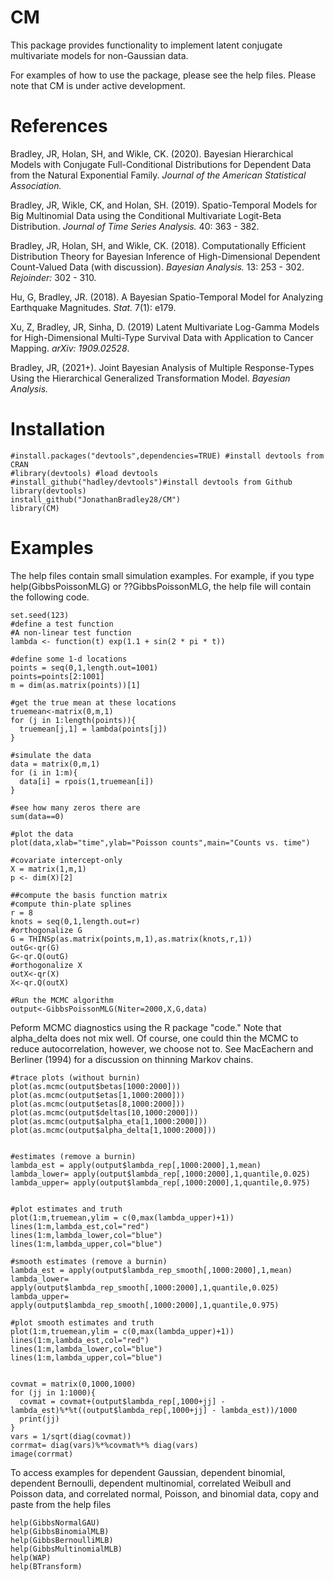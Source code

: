 # CM
This package provides functionality to implement latent conjugate multivariate models for non-Gaussian data.

For examples of how to use the package, please see the help files. Please note that CM is under active development.

# References

Bradley, JR, Holan, SH, and Wikle, CK. (2020). Bayesian Hierarchical Models with Conjugate Full-Conditional Distributions for Dependent Data from the Natural Exponential Family. *Journal of the American Statistical Association.*

Bradley, JR, Wikle, CK, and Holan, SH. (2019). Spatio-Temporal Models for Big Multinomial Data using the Conditional Multivariate Logit-Beta Distribution. *Journal of Time Series Analysis.* 40: 363 - 382.

Bradley, JR, Holan, SH, and Wikle, CK. (2018). Computationally Efficient Distribution Theory for Bayesian Inference of High-Dimensional Dependent Count-Valued Data (with discussion). *Bayesian Analysis.* 13: 253 - 302. *Rejoinder:* 302 - 310.

Hu, G, Bradley, JR. (2018). A Bayesian Spatio-Temporal Model for Analyzing Earthquake Magnitudes. *Stat.* 7(1): e179.

Xu, Z,  Bradley, JR, Sinha, D. (2019) Latent Multivariate Log-Gamma Models for High-Dimensional Multi-Type Survival Data with Application to Cancer Mapping. *arXiv: 1909.02528*.

Bradley,  JR,  (2021+). Joint Bayesian Analysis of Multiple Response-Types Using the Hierarchical Generalized Transformation Model. *Bayesian Analysis.*

# Installation
```
#install.packages("devtools",dependencies=TRUE) #install devtools from CRAN
#library(devtools) #load devtools
#install_github("hadley/devtools")#install devtools from Github
library(devtools)
install_github("JonathanBradley28/CM")
library(CM)
```
# Examples 
The help files contain small simulation examples. For example, if you type help(GibbsPoissonMLG) or ??GibbsPoissonMLG, the help file will contain the following code.
```
set.seed(123)
#define a test function
#A non-linear test function
lambda <- function(t) exp(1.1 + sin(2 * pi * t))

#define some 1-d locations
points = seq(0,1,length.out=1001)
points=points[2:1001]
m = dim(as.matrix(points))[1]

#get the true mean at these locations
truemean<-matrix(0,m,1)
for (j in 1:length(points)){
  truemean[j,1] = lambda(points[j])
}

#simulate the data
data = matrix(0,m,1)
for (i in 1:m){
  data[i] = rpois(1,truemean[i])
}

#see how many zeros there are
sum(data==0)

#plot the data
plot(data,xlab="time",ylab="Poisson counts",main="Counts vs. time")

#covariate intercept-only
X = matrix(1,m,1)
p <- dim(X)[2]

##compute the basis function matrix
#compute thin-plate splines
r = 8
knots = seq(0,1,length.out=r)
#orthogonalize G
G = THINSp(as.matrix(points,m,1),as.matrix(knots,r,1))
outG<-qr(G)
G<-qr.Q(outG)
#orthogonalize X
outX<-qr(X)
X<-qr.Q(outX)

#Run the MCMC algorithm
output<-GibbsPoissonMLG(Niter=2000,X,G,data)
```

Peform MCMC diagnostics using the R package "code." Note that alpha_delta does not mix well. Of course, one could thin the MCMC to reduce autocorrelation, however, we choose not to. See MacEachern and Berliner (1994) for a discussion on thinning Markov chains.

```
#trace plots (without burnin)
plot(as.mcmc(output$betas[1000:2000]))
plot(as.mcmc(output$etas[1,1000:2000]))
plot(as.mcmc(output$etas[8,1000:2000]))
plot(as.mcmc(output$deltas[10,1000:2000]))
plot(as.mcmc(output$alpha_eta[1,1000:2000]))
plot(as.mcmc(output$alpha_delta[1,1000:2000]))


#estimates (remove a burnin)
lambda_est = apply(output$lambda_rep[,1000:2000],1,mean)
lambda_lower= apply(output$lambda_rep[,1000:2000],1,quantile,0.025)
lambda_upper= apply(output$lambda_rep[,1000:2000],1,quantile,0.975)


#plot estimates and truth
plot(1:m,truemean,ylim = c(0,max(lambda_upper)+1))
lines(1:m,lambda_est,col="red")
lines(1:m,lambda_lower,col="blue")
lines(1:m,lambda_upper,col="blue")

#smooth estimates (remove a burnin)
lambda_est = apply(output$lambda_rep_smooth[,1000:2000],1,mean)
lambda_lower= apply(output$lambda_rep_smooth[,1000:2000],1,quantile,0.025)
lambda_upper= apply(output$lambda_rep_smooth[,1000:2000],1,quantile,0.975)

#plot smooth estimates and truth
plot(1:m,truemean,ylim = c(0,max(lambda_upper)+1))
lines(1:m,lambda_est,col="red")
lines(1:m,lambda_lower,col="blue")
lines(1:m,lambda_upper,col="blue")


covmat = matrix(0,1000,1000)
for (jj in 1:1000){
  covmat = covmat+(output$lambda_rep[,1000+jj] - lambda_est)%*%t((output$lambda_rep[,1000+jj] - lambda_est))/1000
  print(jj)
}
vars = 1/sqrt(diag(covmat))
corrmat= diag(vars)%*%covmat%*% diag(vars)
image(corrmat)

```

To access examples for dependent Gaussian, dependent binomial, dependent Bernoulli, dependent multinomial, correlated Weibull and Poisson data, and correlated normal, Poisson, and binomial data, copy and paste from the help files

```
help(GibbsNormalGAU)
help(GibbsBinomialMLB)
help(GibbsBernoulliMLB)
help(GibbsMultinomialMLB)
help(WAP)
help(BTransform)
```
